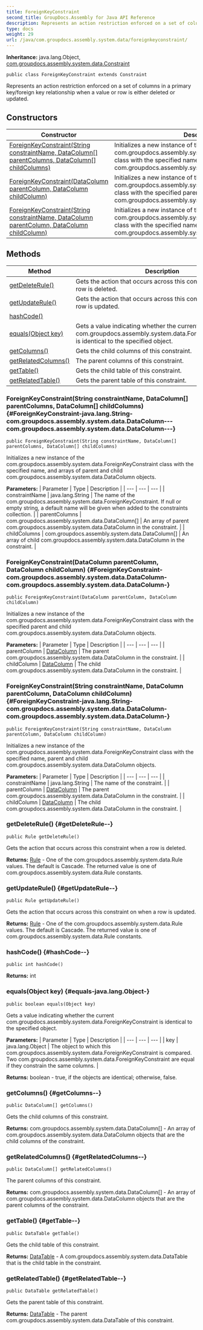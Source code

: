```yaml
---
title: ForeignKeyConstraint
second_title: GroupDocs.Assembly for Java API Reference
description: Represents an action restriction enforced on a set of columns in a primary key/foreign key relationship when a value or row is either deleted or updated.
type: docs
weight: 29
url: /java/com.groupdocs.assembly.system.data/foreignkeyconstraint/
---
```

**Inheritance:**
java.lang.Object, [com.groupdocs.assembly.system.data.Constraint](../../com.groupdocs.assembly.system.data/constraint)
```
public class ForeignKeyConstraint extends Constraint
```

Represents an action restriction enforced on a set of columns in a primary key/foreign key relationship when a value or row is either deleted or updated.
## Constructors

| Constructor | Description |
| --- | --- |
| [ForeignKeyConstraint(String constraintName, DataColumn[] parentColumns, DataColumn[] childColumns)](#ForeignKeyConstraint-java.lang.String-com.groupdocs.assembly.system.data.DataColumn---com.groupdocs.assembly.system.data.DataColumn---) | Initializes a new instance of the com.groupdocs.assembly.system.data.ForeignKeyConstraint class with the specified name, and arrays of parent and child com.groupdocs.assembly.system.data.DataColumn objects. |
| [ForeignKeyConstraint(DataColumn parentColumn, DataColumn childColumn)](#ForeignKeyConstraint-com.groupdocs.assembly.system.data.DataColumn-com.groupdocs.assembly.system.data.DataColumn-) | Initializes a new instance of the com.groupdocs.assembly.system.data.ForeignKeyConstraint class with the specified parent and child com.groupdocs.assembly.system.data.DataColumn objects. |
| [ForeignKeyConstraint(String constraintName, DataColumn parentColumn, DataColumn childColumn)](#ForeignKeyConstraint-java.lang.String-com.groupdocs.assembly.system.data.DataColumn-com.groupdocs.assembly.system.data.DataColumn-) | Initializes a new instance of the com.groupdocs.assembly.system.data.ForeignKeyConstraint class with the specified name, parent and child com.groupdocs.assembly.system.data.DataColumn objects. |
## Methods

| Method | Description |
| --- | --- |
| [getDeleteRule()](#getDeleteRule--) | Gets the action that occurs across this constraint when a row is deleted. |
| [getUpdateRule()](#getUpdateRule--) | Gets the action that occurs across this constraint on when a row is updated. |
| [hashCode()](#hashCode--) |  |
| [equals(Object key)](#equals-java.lang.Object-) | Gets a value indicating whether the current com.groupdocs.assembly.system.data.ForeignKeyConstraint is identical to the specified object. |
| [getColumns()](#getColumns--) | Gets the child columns of this constraint. |
| [getRelatedColumns()](#getRelatedColumns--) | The parent columns of this constraint. |
| [getTable()](#getTable--) | Gets the child table of this constraint. |
| [getRelatedTable()](#getRelatedTable--) | Gets the parent table of this constraint. |
### ForeignKeyConstraint(String constraintName, DataColumn[] parentColumns, DataColumn[] childColumns) {#ForeignKeyConstraint-java.lang.String-com.groupdocs.assembly.system.data.DataColumn---com.groupdocs.assembly.system.data.DataColumn---}
```
public ForeignKeyConstraint(String constraintName, DataColumn[] parentColumns, DataColumn[] childColumns)
```


Initializes a new instance of the com.groupdocs.assembly.system.data.ForeignKeyConstraint class with the specified name, and arrays of parent and child com.groupdocs.assembly.system.data.DataColumn objects.

**Parameters:**
| Parameter | Type | Description |
| --- | --- | --- |
| constraintName | java.lang.String | The name of the com.groupdocs.assembly.system.data.ForeignKeyConstraint. If null or empty string, a default name will be given when added to the constraints collection. |
| parentColumns | com.groupdocs.assembly.system.data.DataColumn[] | An array of parent com.groupdocs.assembly.system.data.DataColumn in the constraint. |
| childColumns | com.groupdocs.assembly.system.data.DataColumn[] | An array of child com.groupdocs.assembly.system.data.DataColumn in the constraint. |

### ForeignKeyConstraint(DataColumn parentColumn, DataColumn childColumn) {#ForeignKeyConstraint-com.groupdocs.assembly.system.data.DataColumn-com.groupdocs.assembly.system.data.DataColumn-}
```
public ForeignKeyConstraint(DataColumn parentColumn, DataColumn childColumn)
```


Initializes a new instance of the com.groupdocs.assembly.system.data.ForeignKeyConstraint class with the specified parent and child com.groupdocs.assembly.system.data.DataColumn objects.

**Parameters:**
| Parameter | Type | Description |
| --- | --- | --- |
| parentColumn | [DataColumn](../../com.groupdocs.assembly.system.data/datacolumn) | The parent com.groupdocs.assembly.system.data.DataColumn in the constraint. |
| childColumn | [DataColumn](../../com.groupdocs.assembly.system.data/datacolumn) | The child com.groupdocs.assembly.system.data.DataColumn in the constraint. |

### ForeignKeyConstraint(String constraintName, DataColumn parentColumn, DataColumn childColumn) {#ForeignKeyConstraint-java.lang.String-com.groupdocs.assembly.system.data.DataColumn-com.groupdocs.assembly.system.data.DataColumn-}
```
public ForeignKeyConstraint(String constraintName, DataColumn parentColumn, DataColumn childColumn)
```


Initializes a new instance of the com.groupdocs.assembly.system.data.ForeignKeyConstraint class with the specified name, parent and child com.groupdocs.assembly.system.data.DataColumn objects.

**Parameters:**
| Parameter | Type | Description |
| --- | --- | --- |
| constraintName | java.lang.String | The name of the constraint. |
| parentColumn | [DataColumn](../../com.groupdocs.assembly.system.data/datacolumn) | The parent com.groupdocs.assembly.system.data.DataColumn in the constraint. |
| childColumn | [DataColumn](../../com.groupdocs.assembly.system.data/datacolumn) | The child com.groupdocs.assembly.system.data.DataColumn in the constraint. |

### getDeleteRule() {#getDeleteRule--}
```
public Rule getDeleteRule()
```


Gets the action that occurs across this constraint when a row is deleted.

**Returns:**
[Rule](../../com.groupdocs.assembly.system.data/rule) - One of the com.groupdocs.assembly.system.data.Rule values. The default is Cascade. The returned value is one of com.groupdocs.assembly.system.data.Rule constants.
### getUpdateRule() {#getUpdateRule--}
```
public Rule getUpdateRule()
```


Gets the action that occurs across this constraint on when a row is updated.

**Returns:**
[Rule](../../com.groupdocs.assembly.system.data/rule) - One of the com.groupdocs.assembly.system.data.Rule values. The default is Cascade. The returned value is one of com.groupdocs.assembly.system.data.Rule constants.
### hashCode() {#hashCode--}
```
public int hashCode()
```




**Returns:**
int
### equals(Object key) {#equals-java.lang.Object-}
```
public boolean equals(Object key)
```


Gets a value indicating whether the current com.groupdocs.assembly.system.data.ForeignKeyConstraint is identical to the specified object.

**Parameters:**
| Parameter | Type | Description |
| --- | --- | --- |
| key | java.lang.Object | The object to which this com.groupdocs.assembly.system.data.ForeignKeyConstraint is compared. Two com.groupdocs.assembly.system.data.ForeignKeyConstraint are equal if they constrain the same columns. |

**Returns:**
boolean - true, if the objects are identical; otherwise, false.
### getColumns() {#getColumns--}
```
public DataColumn[] getColumns()
```


Gets the child columns of this constraint.

**Returns:**
com.groupdocs.assembly.system.data.DataColumn[] - An array of com.groupdocs.assembly.system.data.DataColumn objects that are the child columns of the constraint.
### getRelatedColumns() {#getRelatedColumns--}
```
public DataColumn[] getRelatedColumns()
```


The parent columns of this constraint.

**Returns:**
com.groupdocs.assembly.system.data.DataColumn[] - An array of com.groupdocs.assembly.system.data.DataColumn objects that are the parent columns of the constraint.
### getTable() {#getTable--}
```
public DataTable getTable()
```


Gets the child table of this constraint.

**Returns:**
[DataTable](../../com.groupdocs.assembly.system.data/datatable) - A com.groupdocs.assembly.system.data.DataTable that is the child table in the constraint.
### getRelatedTable() {#getRelatedTable--}
```
public DataTable getRelatedTable()
```


Gets the parent table of this constraint.

**Returns:**
[DataTable](../../com.groupdocs.assembly.system.data/datatable) - The parent com.groupdocs.assembly.system.data.DataTable of this constraint.

